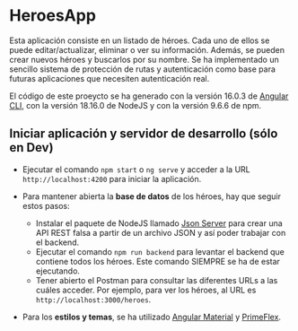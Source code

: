 # HeroesApp

Esta aplicación consiste en un listado de héroes. Cada uno de ellos se puede editar/actualizar, eliminar o ver su información. Además, se pueden crear nuevos héroes y buscarlos por su nombre. Se ha implementado un sencillo sistema de protección de rutas y autenticación como base para futuras aplicaciones que necesiten autenticación real.

El código de este proeycto se ha generado con la versión 16.0.3 de [Angular CLI](https://github.com/angular/angular-cli), con la versión 18.16.0 de NodeJS y con la versión 9.6.6 de npm.

## Iniciar aplicación y servidor de desarrollo (sólo en Dev)

* Ejecutar el comando `npm start` o `ng serve` y acceder a la URL `http://localhost:4200` para iniciar la aplicación.

* Para mantener abierta la **base de datos** de los héroes, hay que seguir estos pasos:
    - Instalar el paquete de NodeJS llamado [Json Server](https://www.npmjs.com/package/json-server) para crear una API REST falsa a partir de un archivo JSON y así poder trabajar con el backend.
    - Ejecutar el comando `npm run backend` para levantar el backend que contiene todos los héroes. Este comando SIEMPRE se ha de estar ejecutando.
    - Tener abierto el Postman para consultar las diferentes URLs a las cuáles acceder. Por ejemplo, para ver los héroes, al URL es `http://localhost:3000/heroes`.

* Para los **estilos y temas**, se ha utilizado [Angular Material](https://material.angular.io) y [PrimeFlex](https://www.primefaces.org/primeflex).